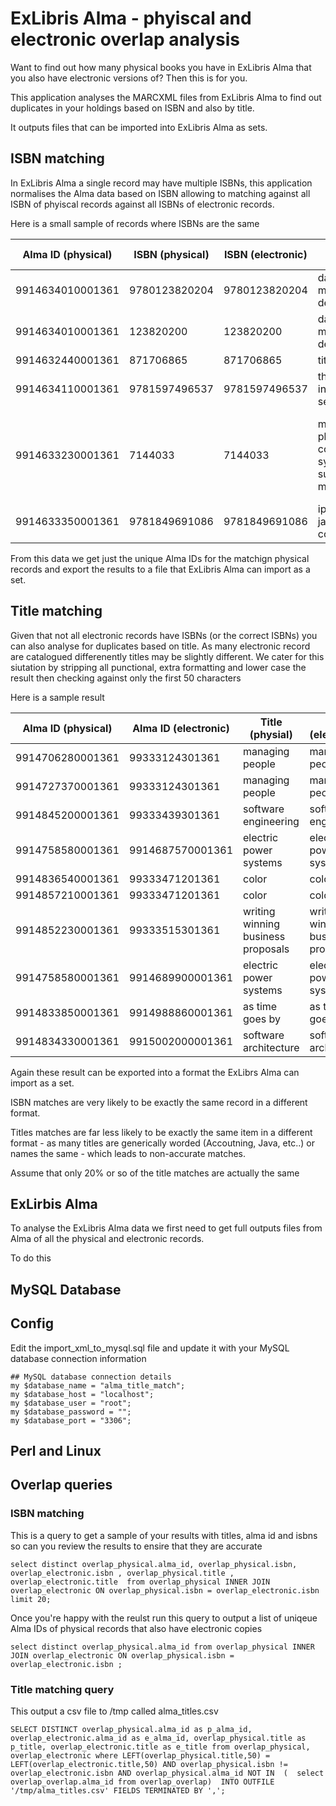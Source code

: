 # ExLibris Alma - phyiscal and electronic overlap analysis

Want to find out how many physical books you have in ExLibris Alma that you also have electronic versions of? Then this is for you.

This application analyses the MARCXML files from ExLibris Alma to find out duplicates in your holdings based on ISBN and also by title.

It outputs files that can be imported into ExLibris Alma as sets.

## ISBN matching

In ExLibris Alma a single record may have multiple ISBNs, this application normalises the Alma data based on ISBN allowing to matching against all ISBN of phyiscal records against all ISBNs of electronic records.

Here is a small sample of records where ISBNs are the same

| Alma ID (physical)          | ISBN (physical)           | ISBN (electronic)          | Title (physcial)       | Title (electronic)        |
|------------------|---------------|---------------|-------------|--------------|
| 9914634010001361 | 9780123820204 | 9780123820204 | database modeling and design                                            | database modeling and design                                                         |
| 9914634010001361 |     123820200 |     123820200 | database modeling and design                                            | database modeling and design                                                         |
| 9914632440001361 |     871706865 |     871706865 | titanium                                                                | titanium                                                                             |
| 9914634110001361 | 9781597496537 | 9781597496537 | the basics of information security                                      | the basics of information security                                                   |
| 9914633230001361 |       7144033 |       7144033 | manufacturing planning and control systems for supply chain management  | manufacturing planning and control systems for supply chain management fifth edition |
| 9914633350001361 | 9781849691086 | 9781849691086 | iphone javascript cookbook                                              | iphone javascript cookbook                                                           |

From this data we get just the unique Alma IDs for the matchign physical records and export the results to a file that ExLibris Alma can import as a set.

## Title matching

Given that not all electronic records have ISBNs (or the correct ISBNs) you can also analyse for duplicates based on title. As many electronic record are catalogued differenently titles may be slightly different.  We cater for this siutation by stripping all punctional, extra formatting and lower case the result then checking against only the first 50 characters

Here is a sample result

| Alma ID (physical) | Alma ID (electronic) | Title (physial) | Title (electronic)|
|--------------------|----------------------|-----------------|-------------------|
| 9914706280001361 | 99333124301361|managing people |managing people|
| 9914727370001361 |99333124301361|managing people |managing people|
| 9914845200001361 |99333439301361|software engineering |software engineering|
| 9914758580001361 |9914687570001361|electric power systems |electric power systems|
| 9914836540001361|99333471201361|color |color|
| 9914857210001361|99333471201361|color |color|
| 9914852230001361|99333515301361|writing winning business proposals |writing winning business proposals|
| 9914758580001361|9914689900001361|electric power systems |electric power systems|
| 9914833850001361|9914988860001361|as time goes by |as time goes by|
| 9914834330001361|9915002000001361|software architecture |software architecture|

Again these result can be exported into a format the ExLibrs Alma can import as a set.

ISBN matches are very likely to be exactly the same record in a different format.

Titles matches are far less likely to be exactly the same item in a different format - as many titles are generically worded (Accoutning, Java, etc..) or names the same - which leads to non-accurate matches.

Assume that only 20% or so of the title matches are actually the same

## ExLirbis Alma 

To analyse the ExLibris Alma data we first need to get full outputs files from Alma of all the physical and electronic records.

To do this 

## MySQL Database

## Config

Edit the import_xml_to_mysql.sql file and update it with your MySQL database connection information

```
## MySQL database connection details
my $database_name = "alma_title_match";
my $database_host = "localhost";
my $database_user = "root";
my $database_password = "";
my $database_port = "3306";
```

## Perl and Linux

## Overlap queries

### ISBN matching

This is a query to get a sample of your results with titles, alma id and isbns so can you review the results to ensire that they are accurate

```
select distinct overlap_physical.alma_id, overlap_physical.isbn, overlap_electronic.isbn , overlap_physical.title , overlap_electronic.title  from overlap_physical INNER JOIN overlap_electronic ON overlap_physical.isbn = overlap_electronic.isbn limit 20;
```

Once you're happy with the reulst run this query to output a list of uniqeue Alma IDs of physical records that also have electronic copies

```
select distinct overlap_physical.alma_id from overlap_physical INNER JOIN overlap_electronic ON overlap_physical.isbn = overlap_electronic.isbn ;
```


### Title matching query

This output a csv file to /tmp called alma_titles.csv

```
SELECT DISTINCT overlap_physical.alma_id as p_alma_id, overlap_electronic.alma_id as e_alma_id, overlap_physical.title as p_title, overlap_electronic.title as e_title from overlap_physical, overlap_electronic where LEFT(overlap_physical.title,50) = LEFT(overlap_electronic.title,50) AND overlap_physical.isbn != overlap_electronic.isbn AND overlap_physical.alma_id NOT IN  (  select overlap_overlap.alma_id from overlap_overlap)  INTO OUTFILE '/tmp/alma_titles.csv' FIELDS TERMINATED BY ',';
```
